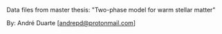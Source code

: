 Data files from master thesis: "Two-phase model for warm stellar matter"

By: André Duarte [andrepd@protonmail.com]